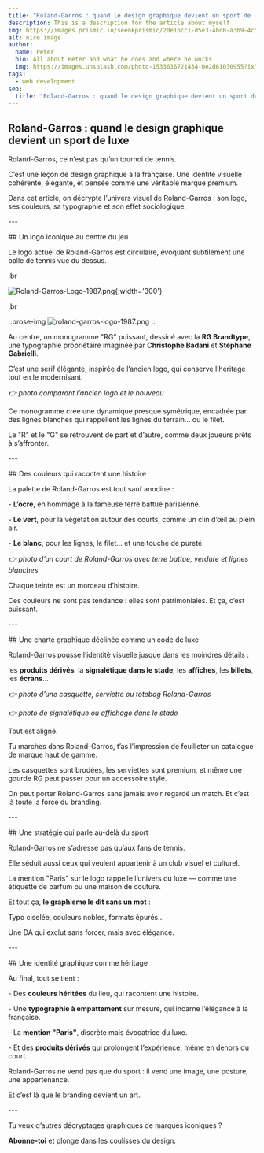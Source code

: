 ```yaml
---
title: "Roland-Garros : quand le design graphique devient un sport de luxe"
description: This is a description for the article about myself
img: https://images.prismic.io/seenkprismic/20e1bcc1-d5e3-4bc0-a3b9-4c50c4c4e68c_%5BRG%5D+GRID+2_1-3.webp?auto=format,compress?auto=compress,format
alt: nice image
author:
  name: Peter
  bio: All about Peter and what he does and where he works
  img: https://images.unsplash.com/photo-1533636721434-0e2d61030955?ixlib=rb-1.2.1&ixid=eyJhcHBfaWQiOjEyMDd9&auto=format&fit=crop&w=2550&q=80
tags:
  - web development
seo:
  title: "Roland-Garros : quand le design graphique devient un sport de luxe"
---
```


## Roland-Garros : quand le design graphique devient un sport de luxe

Roland-Garros, ce n’est pas qu’un tournoi de tennis.

C’est une leçon de design graphique à la française. Une identité visuelle cohérente, élégante, et pensée comme une véritable marque premium.

Dans cet article, on décrypte l’univers visuel de Roland-Garros : son logo, ses couleurs, sa typographie et son effet sociologique.

\---

\## Un logo iconique au centre du jeu

Le logo actuel de Roland-Garros est circulaire, évoquant subtilement une balle de tennis vue du dessus.

:br

![Roland-Garros-Logo-1987.png](/Roland-Garros-Logo-1987.png){:width='300'}

:br

::prose-img
![roland-garros-logo-1987.png](/roland-garros-logo-1987.png)
::

Au centre, un monogramme "RG" puissant, dessiné avec la **RG Brandtype**, une typographie propriétaire imaginée par **Christophe Badani** et **Stéphane Gabrielli**.

C’est une serif élégante, inspirée de l’ancien logo, qui conserve l’héritage tout en le modernisant.

*👉 photo comparant l’ancien logo et le nouveau*

Ce monogramme crée une dynamique presque symétrique, encadrée par des lignes blanches qui rappellent les lignes du terrain… ou le filet.

Le "R" et le "G" se retrouvent de part et d’autre, comme deux joueurs prêts à s’affronter.

\---

\## Des couleurs qui racontent une histoire

La palette de Roland-Garros est tout sauf anodine :

\- **L’ocre**, en hommage à la fameuse terre battue parisienne.

\- **Le vert**, pour la végétation autour des courts, comme un clin d’œil au plein air.

\- **Le blanc**, pour les lignes, le filet… et une touche de pureté.

*👉 photo d’un court de Roland-Garros avec terre battue, verdure et lignes blanches*

Chaque teinte est un morceau d’histoire.

Ces couleurs ne sont pas tendance : elles sont patrimoniales. Et ça, c’est puissant.

\---

\## Une charte graphique déclinée comme un code de luxe

Roland-Garros pousse l’identité visuelle jusque dans les moindres détails :

les **produits dérivés**, la **signalétique dans le stade**, les **affiches**, les **billets**, les **écrans**…

*👉 photo d’une casquette, serviette ou totebag Roland-Garros*

*👉 photo de signalétique ou affichage dans le stade*

Tout est aligné.

Tu marches dans Roland-Garros, t’as l’impression de feuilleter un catalogue de marque haut de gamme.

Les casquettes sont brodées, les serviettes sont premium, et même une gourde RG peut passer pour un accessoire stylé.

On peut porter Roland-Garros sans jamais avoir regardé un match. Et c’est là toute la force du branding.

\---

\## Une stratégie qui parle au-delà du sport

Roland-Garros ne s’adresse pas qu’aux fans de tennis.

Elle séduit aussi ceux qui veulent appartenir à un club visuel et culturel.

La mention "Paris" sur le logo rappelle l’univers du luxe — comme une étiquette de parfum ou une maison de couture.

Et tout ça, **le graphisme le dit sans un mot** :

Typo ciselée, couleurs nobles, formats épurés…

Une DA qui exclut sans forcer, mais avec élégance.

\---

\## Une identité graphique comme héritage

Au final, tout se tient :

\- Des **couleurs héritées** du lieu, qui racontent une histoire.

\- Une **typographie à empattement** sur mesure, qui incarne l’élégance à la française.

\- La **mention "Paris"**, discrète mais évocatrice du luxe.

\- Et des **produits dérivés** qui prolongent l’expérience, même en dehors du court.

Roland-Garros ne vend pas que du sport : il vend une image, une posture, une appartenance.

Et c’est là que le branding devient un art.

\---

Tu veux d’autres décryptages graphiques de marques iconiques ?

**Abonne-toi** et plonge dans les coulisses du design.
